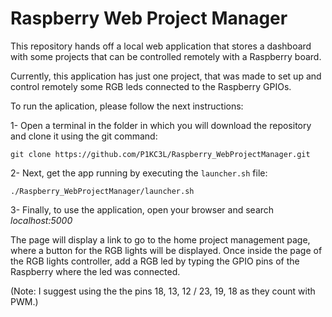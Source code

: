 # Raspberry Web Project Manager

This repository hands off a local web application that stores a dashboard with some projects that can be controlled remotely with a Raspberry board. 

Currently, this application has just one project, that was made to set up and control remotely some RGB leds connected to the Raspberry GPIOs. 

To run the aplication, please follow the next instructions:

1- Open a terminal in the folder in which you will download the repository and clone it using the git command:
```
git clone https://github.com/P1KC3L/Raspberry_WebProjectManager.git
```
2- Next, get the app running by executing the ```launcher.sh``` file:
```
./Raspberry_WebProjectManager/launcher.sh
```
3- Finally, to use the application, open your browser and search _localhost:5000_

The page will display a link to go to the home project management page, where a button for the RGB lights will be displayed.
Once inside the page of the RGB lights controller, add a RGB led by typing the GPIO pins of the Raspberry where the led was connected.

(Note: I suggest using the the pins 18, 13, 12 / 23, 19, 18 as they count with PWM.)
